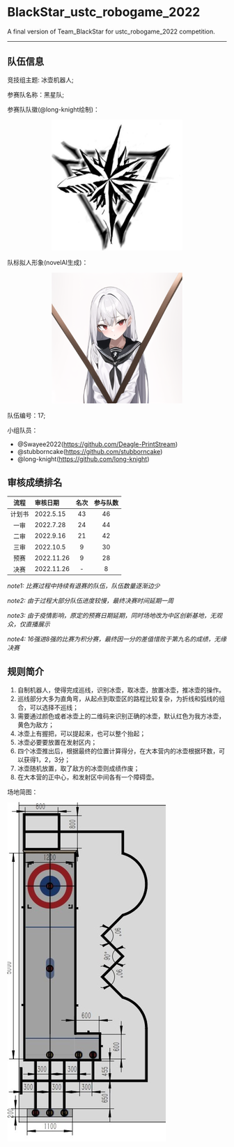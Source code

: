 # BlackStar_ustc_robogame_2022
A final version of Team_BlackStar for ustc_robogame_2022 competition.

-------

## 队伍信息

竞技组主题: 冰壶机器人;

参赛队名称：黑星队;

参赛队队徽(@long-knight绘制)：
<div align="center"> <img src="https://github.com/Deagle-PrintStream/BlackStar_ustc_robogame_2022/blob/main/reference/pictures/blackstar.jpg" width = 300 height = 300 /> </div>

队标拟人形象(novelAI生成)：
<div align="center"> <img src="https://github.com/Deagle-PrintStream/BlackStar_ustc_robogame_2022/blob/main/reference/pictures/blackstar_novelAI_waifu2x_1.png" width = 300 height = 300 /> </div>

队伍编号：17;

小组队员：
* @Swayee2022(https://github.com/Deagle-PrintStream)
* @stubborncake(https://github.com/stubborncake)
* @long-knight(https://github.com/long-knight)

## 审核成绩排名

|  流程 | 审核日期  | 名次  | 参与队数 |
| :--:  | :---  | :--:  | :--:  |
| 计划书 | 2022.5.15 |  43 |  46  |
| 一审   | 2022.7.28 |  24 |  44  |
| 二审 | 2022.9.16 |  21 |  42  |
| 三审 | 2022.10.5 |  9 |  30  |
| 预赛 | 2022.11.26 |  9 |  28  |
| 决赛 | 2022.11.26 |  - |  8  |

*note1: 比赛过程中持续有退赛的队伍，队伍数量逐渐边少*

*note2: 由于过程大部分队伍进度较慢，最终决赛时间延期一周*

*note3: 由于疫情影响，原定的预赛日期延期，同时场地改为中区创新基地，无观众，仅直播展示*

*note4: 16强进8强的比赛为积分赛，最终因一分的差值惜败于第九名的成绩，无缘决赛*

## 规则简介

1. 自制机器人，使得完成巡线，识别冰壶，取冰壶，放置冰壶，推冰壶的操作。
2. 巡线部分大多为直角弯，从起点到取壶区的路程比较复杂，为折线和弧线的组合，可以选择不巡线；
3. 需要通过颜色或者冰壶上的二维码来识别正确的冰壶，默认红色为我方冰壶，黄色为敌方；
4. 冰壶上有握把，可以提起来，也可以整个抬起；
5. 冰壶必要要放置在发射区内；
6. 四个冰壶推出后，根据最终的位置计算得分，在大本营内的冰壶根据环数，可以获得1，2，3分；
7. 冰壶随机放置，取了敌方的冰壶则成绩作废；
8. 在大本营的正中心，和发射区中间各有一个障碍壶。

场地简图：

![robogame map](https://github.com/Deagle-PrintStream/BlackStar_ustc_robogame_2022/blob/main/reference/pictures/robogame%20map.jpg)

